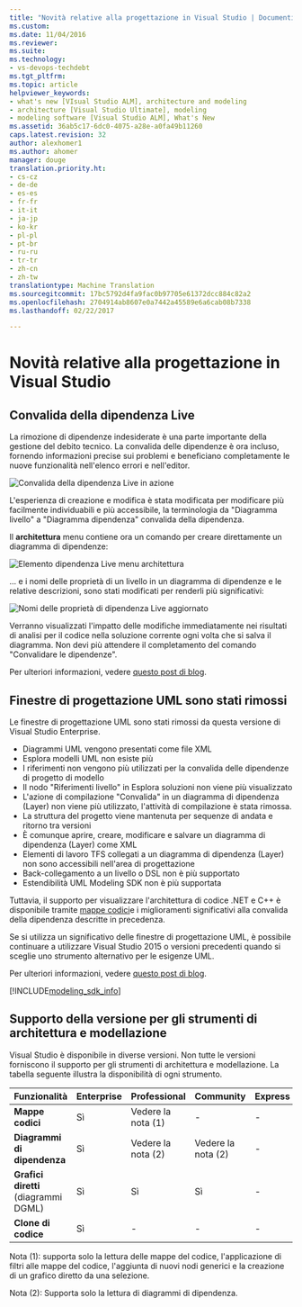 ```yaml
---
title: "Novità relative alla progettazione in Visual Studio | Documenti di Microsoft"
ms.custom: 
ms.date: 11/04/2016
ms.reviewer: 
ms.suite: 
ms.technology:
- vs-devops-techdebt
ms.tgt_pltfrm: 
ms.topic: article
helpviewer_keywords:
- what's new [VIsual Studio ALM], architecture and modeling
- architecture [Visual Studio Ultimate], modeling
- modeling software [Visual Studio ALM], What's New
ms.assetid: 36ab5c17-6dc0-4075-a28e-a0fa49b11260
caps.latest.revision: 32
author: alexhomer1
ms.author: ahomer
manager: douge
translation.priority.ht:
- cs-cz
- de-de
- es-es
- fr-fr
- it-it
- ja-jp
- ko-kr
- pl-pl
- pt-br
- ru-ru
- tr-tr
- zh-cn
- zh-tw
translationtype: Machine Translation
ms.sourcegitcommit: 17bc5792d4fa9fac0b97705e61372dcc884c82a2
ms.openlocfilehash: 2704914ab8607e0a7442a45589e6a6cab08b7338
ms.lasthandoff: 02/22/2017

---
```

# <a name="what39s-new-for-design-in-visual-studio"></a>Novità relative alla progettazione in Visual Studio

## <a name="live-dependency-validation"></a>Convalida della dipendenza Live

La rimozione di dipendenze indesiderate è una parte importante della gestione del debito tecnico.
La convalida delle dipendenze è ora incluso, fornendo informazioni precise sui problemi e beneficiano completamente le nuove funzionalità nell'elenco errori e nell'editor.

![Convalida della dipendenza Live in azione](~/modeling/media/dep-validation-whatsnew-01.png)

L'esperienza di creazione e modifica è stata modificata per modificare più facilmente individuabili e più accessibile, la terminologia da "Diagramma livello" a "Diagramma dipendenza" convalida della dipendenza.

Il **architettura** menu contiene ora un comando per creare direttamente un diagramma di dipendenze:

![Elemento dipendenza Live menu architettura](~/modeling/media/dep-validation-whatsnew-02.png)

... e i nomi delle proprietà di un livello in un diagramma di dipendenze e le relative descrizioni, sono stati modificati per renderli più significativi:

![Nomi delle proprietà di dipendenza Live aggiornato](~/modeling/media/dep-validation-whatsnew-03.png)

Verranno visualizzati l'impatto delle modifiche immediatamente nei risultati di analisi per il codice nella soluzione corrente ogni volta che si salva il diagramma. Non devi più attendere il completamento del comando "Convalidare le dipendenze".

Per ulteriori informazioni, vedere [questo post di blog](https://blogs.msdn.microsoft.com/visualstudioalm/2016/10/07/live-architecture-dependency-validation-in-visual-studio-15-preview-5/). 
 
## <a name="uml-designers-have-been-removed"></a>Finestre di progettazione UML sono stati rimossi

Le finestre di progettazione UML sono stati rimossi da questa versione di Visual Studio Enterprise.

* Diagrammi UML vengono presentati come file XML
* Esplora modelli UML non esiste più
* I riferimenti non vengono più utilizzati per la convalida delle dipendenze di progetto di modello
* Il nodo "Riferimenti livello" in Esplora soluzioni non viene più visualizzato
* L'azione di compilazione "Convalida" in un diagramma di dipendenza (Layer) non viene più utilizzato, l'attività di compilazione è stata rimossa. 
* La struttura del progetto viene mantenuta per sequenze di andata e ritorno tra versioni
* È comunque aprire, creare, modificare e salvare un diagramma di dipendenza (Layer) come XML
* Elementi di lavoro TFS collegati a un diagramma di dipendenza (Layer) non sono accessibili nell'area di progettazione
* Back-collegamento a un livello o DSL non è più supportato 
* Estendibilità UML Modeling SDK non è più supportata

Tuttavia, il supporto per visualizzare l'architettura di codice .NET e C++ è disponibile tramite [mappe codici](map-dependencies-across-your-solutions.md)e i miglioramenti significativi alla convalida della dipendenza descritte in precedenza.

Se si utilizza un significativo delle finestre di progettazione UML, è possibile continuare a utilizzare Visual Studio 2015 o versioni precedenti quando si sceglie uno strumento alternativo per le esigenze UML.

Per ulteriori informazioni, vedere [questo post di blog](https://blogs.msdn.microsoft.com/visualstudioalm/2016/10/14/uml-designers-have-been-removed-layer-designer-now-supports-live-architectural-analysis/). 

[!INCLUDE[modeling_sdk_info](includes/modeling_sdk_info.md)]

<a name="VersionSupport"></a>
##  <a name="version-support-for-architecture-and-modeling-tools"></a>Supporto della versione per gli strumenti di architettura e modellazione  

Visual Studio è disponibile in diverse versioni. Non tutte le versioni forniscono il supporto per gli strumenti di architettura e modellazione. La tabella seguente illustra la disponibilità di ogni strumento.  
  
|**Funzionalità**|**Enterprise**|**Professional**|**Community**|**Express**|  
|-----------------|--------------------|----------------------|-------------------|-----------------|  
|**Mappe codici**|Sì|Vedere la nota (1)|-|-|  
|**Diagrammi di dipendenza**|Sì|Vedere la nota (2)|Vedere la nota (2)|-|  
|**Grafici diretti** (diagrammi DGML)|Sì|Sì|Sì|-|  
|**Clone di codice**|Sì|-|-|-|  
  
Nota (1): supporta solo la lettura delle mappe del codice, l'applicazione di filtri alle mappe del codice, l'aggiunta di nuovi nodi generici e la creazione di un grafico diretto da una selezione.

Nota (2): Supporta solo la lettura di diagrammi di dipendenza.

